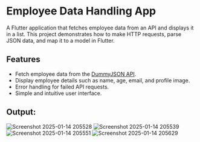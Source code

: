 # Employee Data Handling App

A Flutter application that fetches employee data from an API and displays it in a list. This project demonstrates how to make HTTP requests, parse JSON data, and map it to a model in Flutter.

## Features

- Fetch employee data from the [DummyJSON API](https://dummyjson.com/users).
- Display employee details such as name, age, email, and profile image.
- Error handling for failed API requests.
- Simple and intuitive user interface.

## Output:


![Screenshot 2025-01-14 205528](https://github.com/user-attachments/assets/2076d619-00c1-4b6a-ae6d-a8f4dc65f9d5)
![Screenshot 2025-01-14 205539](https://github.com/user-attachments/assets/13e35571-e6fa-41aa-bdc4-e2ba8311f706)
![Screenshot 2025-01-14 205551](https://github.com/user-attachments/assets/7acaf05a-ab65-41e3-afed-7b7009168d8d)
![Screenshot 2025-01-14 205629](https://github.com/user-attachments/assets/7fd35b62-789f-4492-afff-f770c9a30e20)

